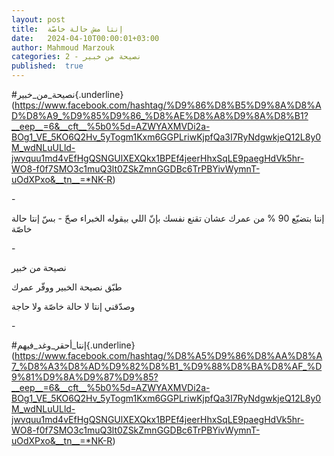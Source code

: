 ```yaml
---
layout: post
title:  إنتا مش حالة خاصّة
date:   2024-04-10T00:00:01+03:00
author: Mahmoud Marzouk
categories: 2 - نصيحة من خبير
published:  true
---
```

\#نصيحة_من_خبير{.underline}(https://www.facebook.com/hashtag/%D9%86%D8%B5%D9%8A%D8%AD%D8%A9_%D9%85%D9%86_%D8%AE%D8%A8%D9%8A%D8%B1?__eep__=6&__cft__%5b0%5d=AZWYAXMVDi2a-BOg1_VE_5KO6Q2Hv_5yTogm1Kxm6GGPLriwKjpfQa3I7RyNdgwkjeQ12L8y0M_wdNLuULld-jwvquu1md4vEfHgQSNGUlXEXQkx1BPEf4jeerHhxSqLE9paegHdVk5hr-WO8-f0f7SMO3c1muQ3lt0ZSkZmnGGDBc6TrPBYivWymnT-uOdXPxo&__tn__=*NK-R)

\-

إنتا بتضيّع 90 % من عمرك عشان تقنع نفسك بإنّ اللي بيقوله الخبراء صحّ - بسّ
إنتا حالة خاصّة

\-

نصيحة من خبير

طبّق نصيحة الخبير ووفّر عمرك

وصدّقني إنتا لا حالة خاصّة ولا حاجة

\-

\#إنتا_أحقر_وغد_فيهم{.underline}(https://www.facebook.com/hashtag/%D8%A5%D9%86%D8%AA%D8%A7_%D8%A3%D8%AD%D9%82%D8%B1_%D9%88%D8%BA%D8%AF_%D9%81%D9%8A%D9%87%D9%85?__eep__=6&__cft__%5b0%5d=AZWYAXMVDi2a-BOg1_VE_5KO6Q2Hv_5yTogm1Kxm6GGPLriwKjpfQa3I7RyNdgwkjeQ12L8y0M_wdNLuULld-jwvquu1md4vEfHgQSNGUlXEXQkx1BPEf4jeerHhxSqLE9paegHdVk5hr-WO8-f0f7SMO3c1muQ3lt0ZSkZmnGGDBc6TrPBYivWymnT-uOdXPxo&__tn__=*NK-R)
